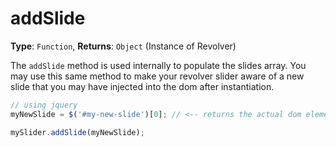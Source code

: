 # addSlide

**Type**: `Function`, **Returns**: `Object` (Instance of Revolver)

The `addSlide` method is used internally to populate the slides array. You may use this same method to make your revolver slider aware of a new slide that you may have injected into the dom after instantiation.

```javascript
// using jquery
myNewSlide = $('#my-new-slide')[0]; // <-- returns the actual dom element, not the jquery object

mySlider.addSlide(myNewSlide);
```
